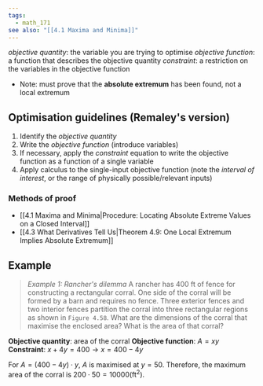 ```yaml
---
tags:
  - math_171
see also: "[[4.1 Maxima and Minima]]"
---
```


*objective quantity*: the variable you are trying to optimise
*objective function*: a function that describes the objective quantity
*constraint*: a restriction on the variables in the objective function

- Note: must prove that the **absolute extremum** has been found, not a local extremum

## Optimisation guidelines (Remaley's version)

1. Identify the *objective quantity*
2. Write the *objective function* (introduce variables)
3. If necessary, apply the *constraint* equation to write the objective function as a function of a single variable
4. Apply calculus to the single-input objective function (note the *interval of interest*, or the range of physically possible/relevant inputs)

### Methods of proof

- [[4.1 Maxima and Minima|Procedure: Locating Absolute Extreme Values on a Closed Interval]]
- [[4.3 What Derivatives Tell Us|Theorem 4.9: One Local Extremum Implies Absolute Extremum]]

## Example

> *Example 1: Rancher's dilemma*
> A rancher has 400 ft of fence for constructing a rectangular corral. One side of the corral will be formed by a barn and requires no fence. Three exterior fences and two interior fences partition the corral into three rectangular regions as shown in `Figure 4.58`. What are the dimensions of the corral that maximise the enclosed area? What is the area of that corral?

**Objective quantity**: area of the corral
**Objective function**: $A = xy$
**Constraint**: $x + 4y = 400 \rightarrow x = 400 - 4y$

For $A = (400 - 4y) \cdot y$, $A$ is maximised at $y = 50$.
Therefore, the maximum area of the corral is $200 \cdot 50 = 10000 (\text{ft}^2)$.